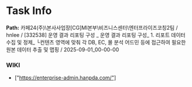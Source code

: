 # Task Info

**Path:** 카페24(주)\본사사업장\[CG]MI본부\비즈니스센터\엔터프라이즈코칭2팀 / hnlee / [332538] 운영 결과 리포팅 구성 _ 운영 결과 리포팅 구성_ 1. 리포트 데이터 수집 및 정제_ └컨텐츠 영역에 맞춰 각 DB, EC, 몰 분석 어드민 등에 접근하여 필요한 원본 데이터 추출 및 맵핑 / 2025-09-01_00-00-00

### WIKI
- ["https://enterprise-admin.hanpda.com/"]

